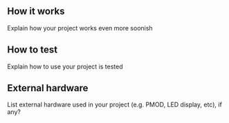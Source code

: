 <!---

This file is used to generate your project datasheet. Please fill in the information below and delete any unused
sections.

You can also include images in this folder and reference them in the markdown. Each image must be less than
512 kb in size, and the combined size of all images must be less than 1 MB.
-->

## How it works

Explain how your project works even more soonish

## How to test

Explain how to use your project is tested

## External hardware

List external hardware used in your project (e.g. PMOD, LED display, etc), if any?

